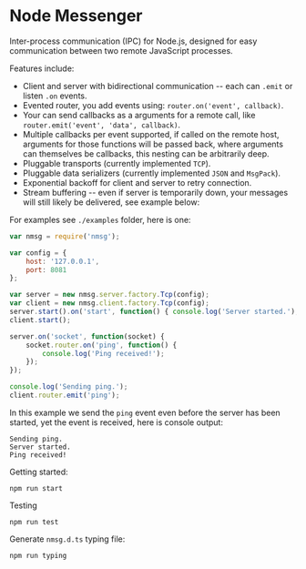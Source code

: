 # Node Messenger

Inter-process communication (IPC) for Node.js, designed for easy
communication between two remote JavaScript processes.

Features include:

 - Client and server with bidirectional communication -- each can `.emit` or listen `.on` events.
 - Evented router, you add events using: `router.on('event', callback)`.
 - Your can send callbacks as a arguments for a remote call, like `router.emit('event', 'data', callback)`.
 - Multiple callbacks per event supported, if called on the remote host, arguments for those functions will be passed back, where arguments can themselves be callbacks, this nesting can be arbitrarily deep.
 - Pluggable transports (currently implemented `TCP`).
 - Pluggable data serializers (currently implemented `JSON` and `MsgPack`).
 - Exponential backoff for client and server to retry connection.
 - Stream buffering -- even if server is temporarily down, your messages will still likely be delivered, see example below:
 
For examples see `./examples` folder, here is one:

```js
var nmsg = require('nmsg');

var config = {
    host: '127.0.0.1',
    port: 8081
};

var server = new nmsg.server.factory.Tcp(config);
var client = new nmsg.client.factory.Tcp(config);
server.start().on('start', function() { console.log('Server started.'); });
client.start();

server.on('socket', function(socket) {
    socket.router.on('ping', function() {
        console.log('Ping received!');
    });
});

console.log('Sending ping.');
client.router.emit('ping');
```

In this example we send the `ping` event even before the server has been started, yet the event is received, here is console output:

    Sending ping.
    Server started.
    Ping received!

Getting started:

    npm run start

Testing

    npm run test
    
Generate `nmsg.d.ts` typing file:

    npm run typing
    
    